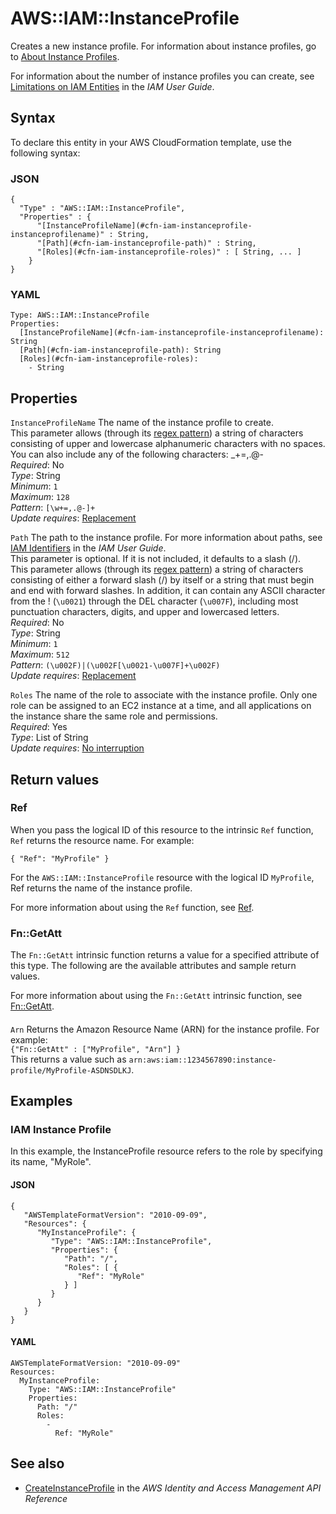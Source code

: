 # AWS::IAM::InstanceProfile<a name="aws-resource-iam-instanceprofile"></a>

 Creates a new instance profile\. For information about instance profiles, go to [About Instance Profiles](https://docs.aws.amazon.com/IAM/latest/UserGuide/AboutInstanceProfiles.html)\.

 For information about the number of instance profiles you can create, see [Limitations on IAM Entities](https://docs.aws.amazon.com/IAM/latest/UserGuide/LimitationsOnEntities.html) in the *IAM User Guide*\.

## Syntax<a name="aws-resource-iam-instanceprofile-syntax"></a>

To declare this entity in your AWS CloudFormation template, use the following syntax:

### JSON<a name="aws-resource-iam-instanceprofile-syntax.json"></a>

```
{
  "Type" : "AWS::IAM::InstanceProfile",
  "Properties" : {
      "[InstanceProfileName](#cfn-iam-instanceprofile-instanceprofilename)" : String,
      "[Path](#cfn-iam-instanceprofile-path)" : String,
      "[Roles](#cfn-iam-instanceprofile-roles)" : [ String, ... ]
    }
}
```

### YAML<a name="aws-resource-iam-instanceprofile-syntax.yaml"></a>

```
Type: AWS::IAM::InstanceProfile
Properties: 
  [InstanceProfileName](#cfn-iam-instanceprofile-instanceprofilename): String
  [Path](#cfn-iam-instanceprofile-path): String
  [Roles](#cfn-iam-instanceprofile-roles): 
    - String
```

## Properties<a name="aws-resource-iam-instanceprofile-properties"></a>

`InstanceProfileName`  <a name="cfn-iam-instanceprofile-instanceprofilename"></a>
The name of the instance profile to create\.  
This parameter allows \(through its [regex pattern](http://wikipedia.org/wiki/regex)\) a string of characters consisting of upper and lowercase alphanumeric characters with no spaces\. You can also include any of the following characters: \_\+=,\.@\-  
*Required*: No  
*Type*: String  
*Minimum*: `1`  
*Maximum*: `128`  
*Pattern*: `[\w+=,.@-]+`  
*Update requires*: [Replacement](https://docs.aws.amazon.com/AWSCloudFormation/latest/UserGuide/using-cfn-updating-stacks-update-behaviors.html#update-replacement)

`Path`  <a name="cfn-iam-instanceprofile-path"></a>
 The path to the instance profile\. For more information about paths, see [IAM Identifiers](https://docs.aws.amazon.com/IAM/latest/UserGuide/Using_Identifiers.html) in the *IAM User Guide*\.  
This parameter is optional\. If it is not included, it defaults to a slash \(/\)\.  
This parameter allows \(through its [regex pattern](http://wikipedia.org/wiki/regex)\) a string of characters consisting of either a forward slash \(/\) by itself or a string that must begin and end with forward slashes\. In addition, it can contain any ASCII character from the \! \(`\u0021`\) through the DEL character \(`\u007F`\), including most punctuation characters, digits, and upper and lowercased letters\.  
*Required*: No  
*Type*: String  
*Minimum*: `1`  
*Maximum*: `512`  
*Pattern*: `(\u002F)|(\u002F[\u0021-\u007F]+\u002F)`  
*Update requires*: [Replacement](https://docs.aws.amazon.com/AWSCloudFormation/latest/UserGuide/using-cfn-updating-stacks-update-behaviors.html#update-replacement)

`Roles`  <a name="cfn-iam-instanceprofile-roles"></a>
The name of the role to associate with the instance profile\. Only one role can be assigned to an EC2 instance at a time, and all applications on the instance share the same role and permissions\.  
*Required*: Yes  
*Type*: List of String  
*Update requires*: [No interruption](https://docs.aws.amazon.com/AWSCloudFormation/latest/UserGuide/using-cfn-updating-stacks-update-behaviors.html#update-no-interrupt)

## Return values<a name="aws-resource-iam-instanceprofile-return-values"></a>

### Ref<a name="aws-resource-iam-instanceprofile-return-values-ref"></a>

 When you pass the logical ID of this resource to the intrinsic `Ref` function, `Ref` returns the resource name\. For example:

 `{ "Ref": "MyProfile" }` 

For the `AWS::IAM::InstanceProfile` resource with the logical ID `MyProfile`, Ref returns the name of the instance profile\.

For more information about using the `Ref` function, see [Ref](https://docs.aws.amazon.com/AWSCloudFormation/latest/UserGuide/intrinsic-function-reference-ref.html)\.

### Fn::GetAtt<a name="aws-resource-iam-instanceprofile-return-values-fn--getatt"></a>

The `Fn::GetAtt` intrinsic function returns a value for a specified attribute of this type\. The following are the available attributes and sample return values\.

For more information about using the `Fn::GetAtt` intrinsic function, see [Fn::GetAtt](https://docs.aws.amazon.com/AWSCloudFormation/latest/UserGuide/intrinsic-function-reference-getatt.html)\.

#### <a name="aws-resource-iam-instanceprofile-return-values-fn--getatt-fn--getatt"></a>

`Arn`  <a name="Arn-fn::getatt"></a>
Returns the Amazon Resource Name \(ARN\) for the instance profile\. For example:  
 `{"Fn::GetAtt" : ["MyProfile", "Arn"] }`   
This returns a value such as `arn:aws:iam::1234567890:instance-profile/MyProfile-ASDNSDLKJ`\.

## Examples<a name="aws-resource-iam-instanceprofile--examples"></a>

### IAM Instance Profile<a name="aws-resource-iam-instanceprofile--examples--IAM_Instance_Profile"></a>

In this example, the InstanceProfile resource refers to the role by specifying its name, "MyRole"\.

#### JSON<a name="aws-resource-iam-instanceprofile--examples--IAM_Instance_Profile--json"></a>

```
{
   "AWSTemplateFormatVersion": "2010-09-09",
   "Resources": {
      "MyInstanceProfile": {
         "Type": "AWS::IAM::InstanceProfile",
         "Properties": {
            "Path": "/",
            "Roles": [ {
               "Ref": "MyRole"
            } ]
         }
      }
   }
}
```

#### YAML<a name="aws-resource-iam-instanceprofile--examples--IAM_Instance_Profile--yaml"></a>

```
AWSTemplateFormatVersion: "2010-09-09"
Resources: 
  MyInstanceProfile: 
    Type: "AWS::IAM::InstanceProfile"
    Properties: 
      Path: "/"
      Roles: 
        - 
          Ref: "MyRole"
```

## See also<a name="aws-resource-iam-instanceprofile--seealso"></a>
+  [CreateInstanceProfile](https://docs.aws.amazon.com/IAM/latest/APIReference/API_CreateInstanceProfile.html) in the *AWS Identity and Access Management API Reference* 